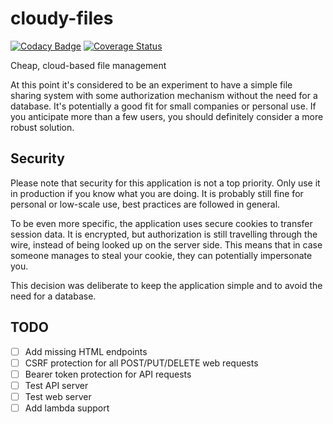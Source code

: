 # cloudy-files

[![Codacy Badge](https://app.codacy.com/project/badge/Grade/b9540be307fd4fbbbd9fa2018ba43ff5)](https://app.codacy.com/gh/peteraba/cloudy-files/dashboard?utm_source=gh&utm_medium=referral&utm_content=&utm_campaign=Badge_grade)
[![Coverage Status](https://coveralls.io/repos/github/peteraba/cloudy-files/badge.svg?branch=main)](https://coveralls.io/github/peteraba/cloudy-files?branch=main)

Cheap, cloud-based file management

At this point it's considered to be an experiment to have a simple file sharing system with some authorization mechanism
without the need for a database. It's potentially a good fit for small companies or personal use. If you anticipate
more than a few users, you should definitely consider a more robust solution.

## Security

Please note that security for this application is not a top priority. Only use it in production if you know what you
are doing. It is probably still fine for personal or low-scale use, best practices are followed in general.

To be even more specific, the application uses secure cookies to transfer session data. It is encrypted, but
authorization is still travelling through the wire, instead of being looked up on the server side. This means that in
case someone manages to steal your cookie, they can potentially impersonate you.

This decision was deliberate to keep the application simple and to avoid the need for a database.

## TODO

- [ ] Add missing HTML endpoints
- [ ] CSRF protection for all POST/PUT/DELETE web requests
- [ ] Bearer token protection for API requests
- [ ] Test API server
- [ ] Test web server
- [ ] Add lambda support
